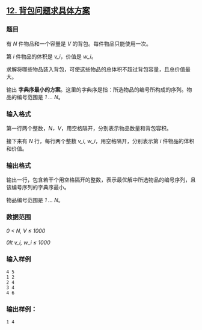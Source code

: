 ## [12. 背包问题求具体方案](https://www.acwing.com/problem/content/12/)

### 题目

有 *N* 件物品和一个容量是 *V* 的背包。每件物品只能使用一次。

第 *i* 件物品的体积是 *v_i*，价值是 *w_i*。

求解将哪些物品装入背包，可使这些物品的总体积不超过背包容量，且总价值最大。

输出 **字典序最小的方案**。这里的字典序是指：所选物品的编号所构成的序列。物品的编号范围是 *1 … N*。

### 输入格式

第一行两个整数，*N，V*，用空格隔开，分别表示物品数量和背包容积。

接下来有 *N* 行，每行两个整数 *v_i, w_i*，用空格隔开，分别表示第 *i* 件物品的体积和价值。

### 输出格式

输出一行，包含若干个用空格隔开的整数，表示最优解中所选物品的编号序列，且该编号序列的字典序最小。

物品编号范围是 *1 … N*。

### 数据范围

*0 < N, V ≤ 1000*

*0lt v_i, w_i ≤ 1000*

### 输入样例

```
4 5
1 2
2 4
3 4
4 6
```

### 输出样例：

```
1 4
```
